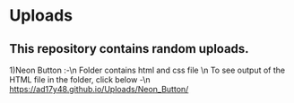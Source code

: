 # Uploads

This repository contains random uploads.
-----------------------------------------------------------------------------------------------------------------------------------

1)Neon Button :-\n
  Folder contains html and css file \n
  To see output of the HTML file in the folder, click below -\n
  https://ad17y48.github.io/Uploads/Neon_Button/
